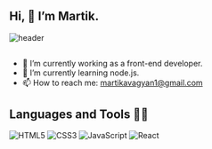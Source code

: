 ## Hi, 👋 I’m Martik.

![header](https://accurate.id/wp-content/uploads/2021/11/accurate.id-Front-end-adalah-pengertian-cara-kerja-dan-perbedaannya-dengan-back-end.jpg)

##

- 🔭 I’m currently working as a front-end developer.
- 🌱 I’m currently learning node.js.
- 📫 How to reach me: martikavagyan1@gmail.com

## Languages and Tools 👩‍💻
![HTML5](https://img.shields.io/badge/html5-%23E34F26.svg?style=for-the-badge&logo=html5&logoColor=white)
![CSS3](https://img.shields.io/badge/css3-%231572B6.svg?style=for-the-badge&logo=css3&logoColor=white)
![JavaScript](https://img.shields.io/badge/javascript-%23323330.svg?style=for-the-badge&logo=javascript&logoColor=%23F7DF1E)
![React](https://img.shields.io/badge/react-%2320232a.svg?style=for-the-badge&logo=react&logoColor=%2361DAFB)
